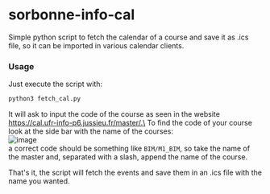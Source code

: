 # sorbonne-info-cal

Simple python script to fetch the calendar of a course and save it as .ics file, so
it can be imported in various calendar clients.


### Usage
Just execute the script with:
```bash
python3 fetch_cal.py
```

It will ask to input the code of the course as seen in the website https://cal.ufr-info-p6.jussieu.fr/master/.\
To find the code of your course look at the side bar with the name of the
courses:\
![image](https://user-images.githubusercontent.com/43646324/204301365-0907426b-c7cc-4c24-bc8a-b2d54819d472.png)\
a correct code should be something like `BIM/M1_BIM`, so take the name
of the master and, separated with a slash, append the name of the course.

That's it, the script will fetch the events and save them in an .ics file with
the name you wanted.

